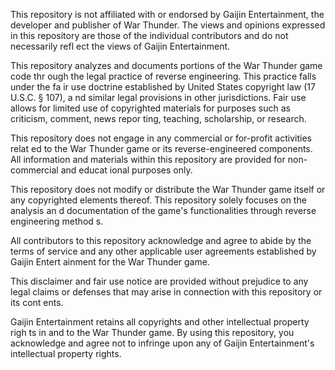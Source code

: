 This repository is not affiliated with or endorsed by Gaijin Entertainment, the
developer and publisher of War Thunder. The views and opinions expressed in this
 repository are those of the individual contributors and do not necessarily refl
ect the views of Gaijin Entertainment.

This repository analyzes and documents portions of the War Thunder game code thr
ough the legal practice of reverse engineering. This practice falls under the fa
ir use doctrine established by United States copyright law (17 U.S.C. § 107), a
nd similar legal provisions in other jurisdictions. Fair use allows for limited
use of copyrighted materials for purposes such as criticism, comment, news repor
ting, teaching, scholarship, or research.

This repository does not engage in any commercial or for-profit activities relat
ed to the War Thunder game or its reverse-engineered components. All information
 and materials within this repository are provided for non-commercial and educat
ional purposes only.

This repository does not modify or distribute the War Thunder game itself or any
 copyrighted elements thereof. This repository solely focuses on the analysis an
d documentation of the game's functionalities through reverse engineering method
s.

All contributors to this repository acknowledge and agree to abide by the terms
of service and any other applicable user agreements established by Gaijin Entert
ainment for the War Thunder game.

This disclaimer and fair use notice are provided without prejudice to any legal
claims or defenses that may arise in connection with this repository or its cont
ents.

Gaijin Entertainment retains all copyrights and other intellectual property righ
ts in and to the War Thunder game. By using this repository, you acknowledge and
 agree not to infringe upon any of Gaijin Entertainment's intellectual property
rights.
